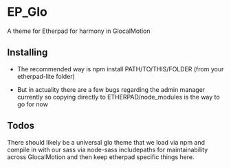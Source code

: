 EP_Glo
===

A theme for Etherpad for harmony in GlocalMotion

## Installing

- The recommended way is
  npm install PATH/TO/THIS/FOLDER (from your etherpad-lite folder)

- But in actuality there are a few bugs regarding the admin manager currently so copying directly to ETHERPAD/node_modules is the way to go for now


## Todos

There should likely be a universal glo theme that we load via npm and compile in with our sass via node-sass includepaths
for maintainability across GlocalMotion and then keep etherpad specific things here.
